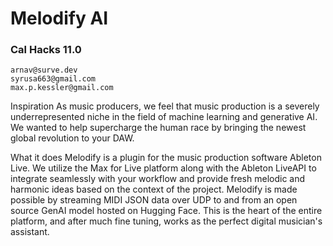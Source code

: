 # Melodify AI
### Cal Hacks 11.0
```
arnav@surve.dev
syrusa663@gmail.com
max.p.kessler@gmail.com
```
Inspiration
As music producers, we feel that music production is a severely underrepresented niche in the field of machine learning and generative AI. We wanted to help supercharge the human race by bringing the newest global revolution to your DAW.

What it does
Melodify is a plugin for the music production software Ableton Live. We utilize the Max for Live platform along with the Ableton LiveAPI to integrate seamlessly with your workflow and provide fresh melodic and harmonic ideas based on the context of the project. Melodify is made possible by streaming MIDI JSON data over UDP to and from an open source GenAI model hosted on Hugging Face. This is the heart of the entire platform, and after much fine tuning, works as the perfect digital musician's assistant.
